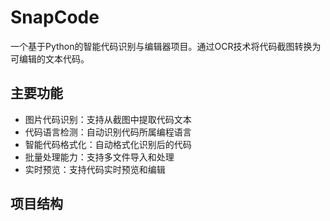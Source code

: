 # SnapCode

一个基于Python的智能代码识别与编辑器项目。通过OCR技术将代码截图转换为可编辑的文本代码。

## 主要功能

- 图片代码识别：支持从截图中提取代码文本
- 代码语言检测：自动识别代码所属编程语言
- 智能代码格式化：自动格式化识别后的代码
- 批量处理能力：支持多文件导入和处理
- 实时预览：支持代码实时预览和编辑

## 项目结构 